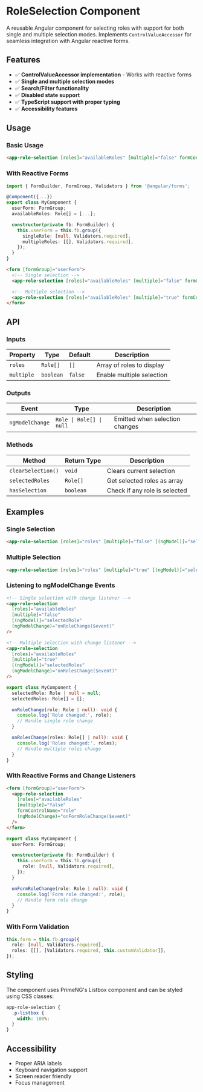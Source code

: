 # RoleSelection Component

A reusable Angular component for selecting roles with support for both single and multiple selection modes. Implements `ControlValueAccessor` for seamless integration with Angular reactive forms.

## Features

- ✅ **ControlValueAccessor implementation** - Works with reactive forms
- ✅ **Single and multiple selection modes**
- ✅ **Search/Filter functionality**
- ✅ **Disabled state support**
- ✅ **TypeScript support with proper typing**
- ✅ **Accessibility features**

## Usage

### Basic Usage

```html
<app-role-selection [roles]="availableRoles" [multiple]="false" formControlName="selectedRole" />
```

### With Reactive Forms

```typescript
import { FormBuilder, FormGroup, Validators } from '@angular/forms';

@Component({...})
export class MyComponent {
  userForm: FormGroup;
  availableRoles: Role[] = [...];

  constructor(private fb: FormBuilder) {
    this.userForm = this.fb.group({
      singleRole: [null, Validators.required],
      multipleRoles: [[], Validators.required],
    });
  }
}
```

```html
<form [formGroup]="userForm">
  <!-- Single selection -->
  <app-role-selection [roles]="availableRoles" [multiple]="false" formControlName="singleRole" />

  <!-- Multiple selection -->
  <app-role-selection [roles]="availableRoles" [multiple]="true" formControlName="multipleRoles" />
</form>
```

## API

### Inputs

| Property   | Type      | Default | Description               |
| ---------- | --------- | ------- | ------------------------- |
| `roles`    | `Role[]`  | `[]`    | Array of roles to display |
| `multiple` | `boolean` | `false` | Enable multiple selection |

### Outputs

| Event           | Type                     | Description                    |
| --------------- | ------------------------ | ------------------------------ |
| `ngModelChange` | `Role \| Role[] \| null` | Emitted when selection changes |

### Methods

| Method             | Return Type | Description                   |
| ------------------ | ----------- | ----------------------------- |
| `clearSelection()` | `void`      | Clears current selection      |
| `selectedRoles`    | `Role[]`    | Get selected roles as array   |
| `hasSelection`     | `boolean`   | Check if any role is selected |

## Examples

### Single Selection

```html
<app-role-selection [roles]="roles" [multiple]="false" [(ngModel)]="selectedRole" />
```

### Multiple Selection

```html
<app-role-selection [roles]="roles" [multiple]="true" [(ngModel)]="selectedRoles" />
```

### Listening to ngModelChange Events

```html
<!-- Single selection with change listener -->
<app-role-selection
  [roles]="availableRoles"
  [multiple]="false"
  [(ngModel)]="selectedRole"
  (ngModelChange)="onRoleChange($event)"
/>

<!-- Multiple selection with change listener -->
<app-role-selection
  [roles]="availableRoles"
  [multiple]="true"
  [(ngModel)]="selectedRoles"
  (ngModelChange)="onRolesChange($event)"
/>
```

```typescript
export class MyComponent {
  selectedRole: Role | null = null;
  selectedRoles: Role[] = [];

  onRoleChange(role: Role | null): void {
    console.log('Role changed:', role);
    // Handle single role change
  }

  onRolesChange(roles: Role[] | null): void {
    console.log('Roles changed:', roles);
    // Handle multiple roles change
  }
}
```

### With Reactive Forms and Change Listeners

```html
<form [formGroup]="userForm">
  <app-role-selection
    [roles]="availableRoles"
    [multiple]="false"
    formControlName="role"
    (ngModelChange)="onFormRoleChange($event)"
  />
</form>
```

```typescript
export class MyComponent {
  userForm: FormGroup;

  constructor(private fb: FormBuilder) {
    this.userForm = this.fb.group({
      role: [null, Validators.required],
    });
  }

  onFormRoleChange(role: Role | null): void {
    console.log('Form role changed:', role);
    // Handle form role change
  }
}
```

### With Form Validation

```typescript
this.form = this.fb.group({
  role: [null, Validators.required],
  roles: [[], [Validators.required, this.customValidator]],
});
```

## Styling

The component uses PrimeNG's Listbox component and can be styled using CSS classes:

```css
app-role-selection {
  .p-listbox {
    width: 100%;
  }
}
```

## Accessibility

- Proper ARIA labels
- Keyboard navigation support
- Screen reader friendly
- Focus management
